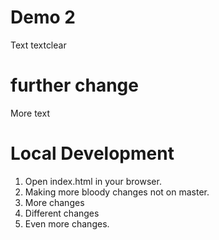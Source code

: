 # Demo 2

Text textclear

# further change

More text

# Local Development

1. Open index.html in your browser.
2. Making more bloody changes not on master.
3. More changes
3. Different changes
4. Even more changes.

